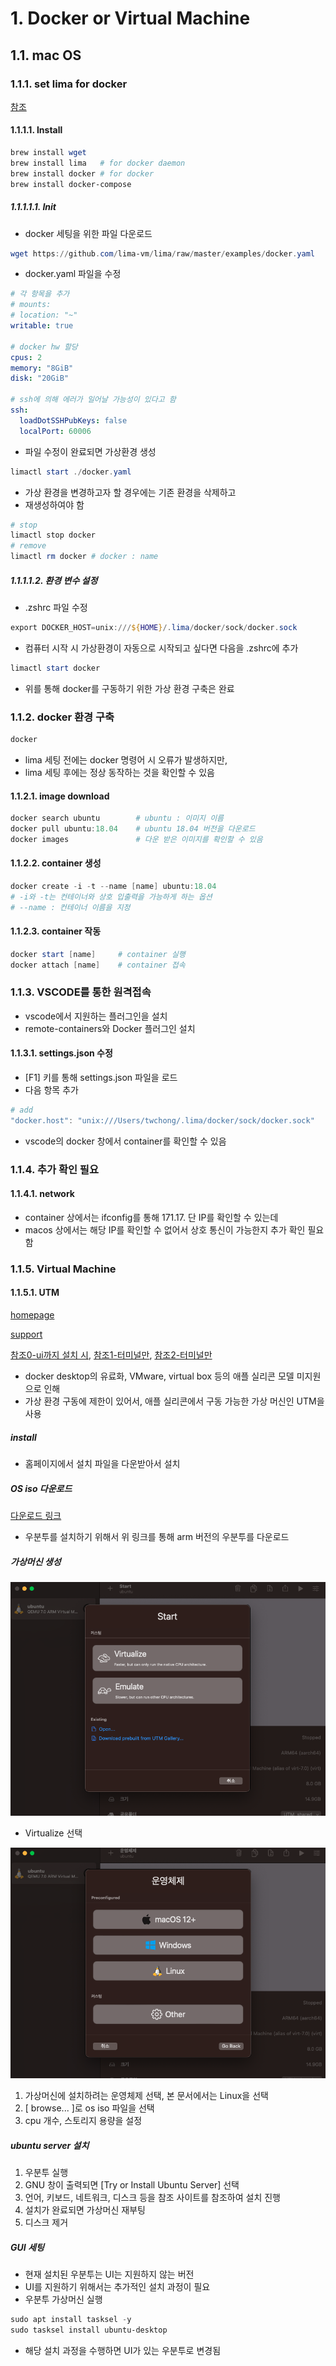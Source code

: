 # 1. Docker or Virtual Machine

## 1.1. mac OS

### 1.1.1. set lima for docker

[참조](https://qiita.com/akinami/items/d38b9e7c7f37bd070f40)

#### 1.1.1.1. Install

```powershell
brew install wget
brew install lima	# for docker daemon
brew install docker	# for docker
brew install docker-compose
```

##### 1.1.1.1.1. Init

- docker 세팅을 위한 파일 다운로드

```powershell
wget https://github.com/lima-vm/lima/raw/master/examples/docker.yaml
```

- docker.yaml 파일을 수정

```yml
# 각 항목을 추가
# mounts:
# location: "~"
writable: true

# docker hw 할당
cpus: 2
memory: "8GiB"
disk: "20GiB"

# ssh에 의해 에러가 일어날 가능성이 있다고 함
ssh:
  loadDotSSHPubKeys: false
  localPort: 60006
```

- 파일 수정이 완료되면 가상환경 생성

```powershell
limactl start ./docker.yaml
```

- 가상 환경을 변경하고자 할 경우에는 기존 환경을 삭제하고
- 재생성하여야 함

```powershell
# stop
limactl stop docker
# remove
limactl rm docker # docker : name
```

##### 1.1.1.1.2. 환경 변수 설정

- .zshrc 파일 수정

```powershell
export DOCKER_HOST=unix:///${HOME}/.lima/docker/sock/docker.sock
```

- 컴퓨터 시작 시 가상환경이 자동으로 시작되고 싶다면 다음을 .zshrc에 추가

```powershell
limactl start docker
```

- 위를 통해 docker를 구동하기 위한 가상 환경 구축은 완료

### 1.1.2. docker 환경 구축

```powershell
docker
```

- lima 세팅 전에는 docker 명령어 시 오류가 발생하지만,
- lima 세팅 후에는 정상 동작하는 것을 확인할 수 있음

#### 1.1.2.1. image download

```powershell
docker search ubuntu		# ubuntu : 이미지 이름
docker pull ubuntu:18.04	# ubuntu 18.04 버전을 다운로드
docker images 				# 다운 받은 이미지를 확인할 수 있음
```

#### 1.1.2.2. container 생성

```powershell
docker create -i -t --name [name] ubuntu:18.04
# -i와 -t는 컨테이너와 상호 입출력을 가능하게 하는 옵션
# --name : 컨테이너 이름을 지정
```

#### 1.1.2.3. container 작동

```powershell
docker start [name]		# container 실행
docker attach [name]	# container 접속
```

### 1.1.3. VSCODE를 통한 원격접속

- vscode에서 지원하는 플러그인을 설치
- remote-containers와 Docker 플러그인 설치

#### 1.1.3.1. settings.json 수정

- [F1] 키를 통해 settings.json 파일을 로드
- 다음 항목 추가

```powershell
# add
"docker.host": "unix:///Users/twchong/.lima/docker/sock/docker.sock"
```

- vscode의 docker 창에서 container를 확인할 수 있음

### 1.1.4. 추가 확인 필요

#### 1.1.4.1. network

- container 상에서는 ifconfig를 통해 171.17. 단 IP를 확인할 수 있는데
- macos 상에서는 해당 IP를 확인할 수 없어서 상호 통신이 가능한지 추가 확인 필요함

### 1.1.5. Virtual Machine

#### 1.1.5.1. UTM

[homepage](https://mac.getutm.app/)

[support](https://docs.getutm.app/)

[참조0-ui까지 설치 시](https://ssunw.tistory.com/entry/M1-mac-%EA%B0%80%EC%83%81%ED%99%98%EA%B2%BD%EC%97%90-Linux-%EC%84%A4%EC%B9%98%ED%95%98%EA%B8%B0UTM-Ubuntu), [참조1-터미널만](https://antdev.tistory.com/84), [참조2-터미널만](https://blog.chnrit.com/applesilicon-mac-install-ubuntu-vm-utm3x/)

- docker desktop의 유료화, VMware, virtual box 등의 애플 실리콘 모델 미지원으로 인해
- 가상 환경 구동에 제한이 있어서, 애플 실리콘에서 구동 가능한 가상 머신인 UTM을 사용

##### install

- 홈페이지에서 설치 파일을 다운받아서 설치

##### OS iso 다운로드

[다운로드 링크](https://ubuntu.com/download/server/arm)

- 우분투를 설치하기 위해서 위 링크를 통해 arm 버전의 우분투를 다운로드

##### 가상머신 생성

![start](./images/img_1.png)

- Virtualize 선택

![linux select](images/img_2.png)

1. 가상머신에 설치하려는 운영체제 선택, 본 문서에서는 Linux을 선택
2. [ browse... ]로 os iso 파일을 선택
3. cpu 개수, 스토리지 용량을 설정

##### ubuntu server 설치

1. 우분투 실행
2. GNU 창이 출력되면 [Try or Install Ubuntu Server] 선택
3. 언어, 키보드, 네트워크, 디스크 등을 참조 사이트를 참조하여 설치 진행
4. 설치가 완료되면 가상머신 재부팅
5. 디스크 제거

##### GUI 세팅

- 현재 설치된 우분투는 UI는 지원하지 않는 버전
- UI를 지원하기 위해서는 추가적인 설치 과정이 필요
- 우분투 가상머신 실행

```powershell
sudo apt install tasksel -y
sudo tasksel install ubuntu-desktop
```

- 해당 설치 과정을 수행하면 UI가 있는 우분투로 변경됨
